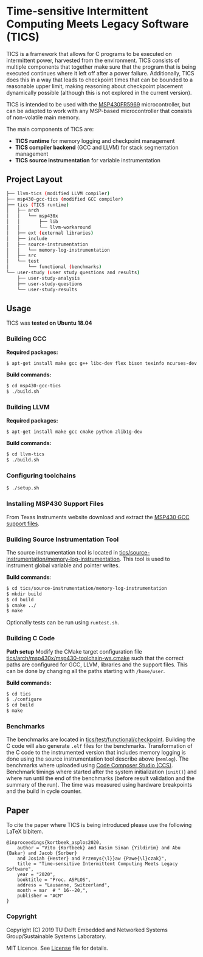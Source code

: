 # Time-sensitive Intermittent Computing Meets Legacy Software (TICS)

TICS is a framework that allows for C programs to be executed on intermittent power, harvested from the environment.
TICS consists of multiple components that together make sure that the program that is being executed continues where it left off after a power failure. Additionally, TICS does this in a way that leads to checkpoint times that can be bounded to a reasonable upper limit, making reasoning about checkpoint placement dynamically possible (although this is not explored in the current version).

TICS is intended to be used with the [MSP430FR5969](http://www.ti.com/product/MSP430FR5969) microcontroller, but can be adapted to work with any MSP-based microcontroller that consists of non-volatile main memory.

The main components of TICS are:
* **TICS runtime** for memory logging and checkpoint management
* **TICS compiler backend** (GCC and LLVM) for stack segmentation management
* **TICS source instrumentation** for variable instrumentation

## Project Layout
```bash
├── llvm-tics (modified LLVM compiler)
├── msp430-gcc-tics (modified GCC compiler)
├── tics (TICS runtime)
│   ├── arch
│   │   └── msp430x
│   │       ├── lib
│   │       └── llvm-workaround
│   ├── ext (external libraries)
│   ├── include
│   ├── source-instrumentation
│   │   └── memory-log-instrumentation
│   ├── src
│   └── test
│       └── functional (benchmarks)
└── user-study (user study questions and results)
    ├── user-study-analysis
    ├── user-study-questions
    └── user-study-results

```

## Usage

TICS was **tested on Ubuntu 18.04**

### Building GCC
**Required packages:**
```bash
$ apt-get install make gcc g++ libc-dev flex bison texinfo ncurses-dev zlib1g-dev bash curl
```

**Build commands:**
```bash
$ cd msp430-gcc-tics
$ ./build.sh

```

### Building LLVM
**Required packages:**
```bash
$ apt-get install make gcc cmake python zlib1g-dev
```

**Build commands:**
```bash
$ cd llvm-tics
$ ./build.sh

```

### Configuring toolchains
```bash
$ ./setup.sh
```

### Installing MSP430 Support Files
From Texas Instruments website download and extract the [MSP430 GCC support files](http://software-dl.ti.com/msp430/msp430_public_sw/mcu/msp430/MSPGCC/latest/exports/msp430-gcc-support-files-1.208.zip).


### Building Source Instrumentation Tool
The source instrumentation tool is located in [tics/source-instrumentation/memory-log-instrumentation](tics/source-instrumentation/memory-log-instrumentation/).
This tool is used to instrument global variable and pointer writes.

**Build commands**:
```bash
$ cd tics/source-instrumentation/memory-log-instrumentation
$ mkdir build
$ cd build
$ cmake ../
$ make
```
Optionally tests can be run using `runtest.sh`.


### Building C Code
**Path setup**
Modify the CMake target configuration file [tics/arch/msp430x/msp430-toolchain-ws.cmake](tics/arch/msp430x/msp430-toolchain-ws.cmake) such that the correct paths are configured for GCC, LLVM, libraries and the support files. This can be done by changing all the paths starting with `/home/user`.

**Build commands:**
```bash
$ cd tics
$ ./configure
$ cd build
$ make
```

### Benchmarks
The benchmarks are located in [tics/test/functional/checkpoint](tics/test/functional/checkpoint).
Building the C code will also generate `.elf` files for the benchmarks.
Transformation of the C code to the instrumented version that includes memory logging is done using the source instrumentation tool describe above (`memlog`).
The benchmarks where uploaded using [Code Composer Studio (CCS)](http://www.ti.com/tool/CCSTUDIO).
Benchmark timings where started after the system initialization (`init()`) and where run until the end of the benchmarks (before result validation and the summary of the run).
The time was measured using hardware breakpoints and the build in cycle counter.

## Paper

To cite the paper where TICS is being introduced please use the following LaTeX bibitem.

```
@inproceedings{kortbeek_asplos2020,
    author = "Vito {Kortbeek} and Kasim Sinan {Yildirim} and Abu {Bakar} and Jacob {Sorber}
    and Josiah {Hester} and Przemys{\l}}aw {Pawe{\l}czak}",
    title = "Time-sensitive Intermittent Computing Meets Legacy Software",
    year = "2020",
    booktitle = "Proc. ASPLOS",
    address = "Lausanne, Switzerland",
    month = mar  # " 16--20,",
    publisher = "ACM"
}
```

### Copyright

Copyright (C) 2019 TU Delft Embedded and Networked Systems Group/Sustainable Systems Laboratory.

MIT Licence. See [License](tics/LICENSE) file for details.
